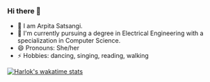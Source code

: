 ### Hi there 👋

- 👯 I am Arpita Satsangi.
- 📖 I'm currently pursuing a degree in Electrical Engineering with a specialization in Computer Science.
- 😄 Pronouns: She/her
- ⚡ Hobbies: dancing, singing, reading, walking

[![Harlok's wakatime stats](https://github-readme-stats.vercel.app/api/wakatime?username=ArpitaSatsangi)](https://github.com/anuraghazra/github-readme-stats)

<!--

[![GitHub Streak](http://github-readme-streak-stats.herokuapp.com?user=ArpitaSatsangi&theme=dark)](https://git.io/streak-stats)

[![Top Langs](https://github-readme-stats.vercel.app/api/top-langs/?username=ArpitaSatsangi&layout=compact)](https://github.com/anuraghazra/github-readme-stats)


**ArpitaSatsangi/ArpitaSatsangi** is a ✨ _special_ ✨ repository because its `README.md` (this file) appears on your GitHub profile.

Here are some ideas to get you started:

- 🔭 I’m currently working on ...
- 🌱 I’m currently learning Machine learning and Data science
- 👯 I’m looking to collaborate on ...
- 🤔 I’m looking for help with ...
- 💬 Ask me about ...
- 📫 How to reach me: ...
- 😄 Pronouns: ...
- ⚡ Fun fact: ...
-->
